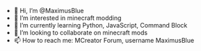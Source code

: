- 👋 Hi, I’m @MaximusBlue
- 👀 I’m interested in minecraft modding
- 🌱 I’m currently learning Python, JavaScript, Command Block
- 💞️ I’m looking to collaborate on minecraft mods
- 📫 How to reach me: MCreator Forum, username MaximusBlue

<!---
MaximusBlue/MaximusBlue is a ✨ special ✨ repository because its `README.md` (this file) appears on your GitHub profile.
You can click the Preview link to take a look at your changes.
--->
